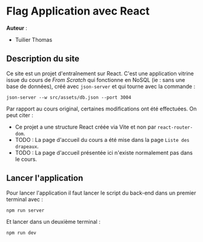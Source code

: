 # Flag Application avec React

**Auteur** :

- Tuilier Thomas

## Description du site

Ce site est un projet d'entraînement sur React. C'est une application vitrine issue du cours de _From Scratch_ qui fonctionne en NoSQL (ie : sans une base de données), créé avec `json-server` et qui tourne avec la commande :

```
json-server --w src/assets/db.json --port 3004
```

Par rapport au cours original, certaines modifications ont été effectuées. On peut citer :

- Ce projet a une structure React créée via Vite et non par `react-router-dom`.
- TODO : La page d'accueil du cours a été mise dans la page `Liste des drapeaux`.
- TODO : La page d'accueil présentée ici n'existe normalement pas dans le cours.

## Lancer l'application

Pour lancer l'application il faut lancer le script du back-end dans un premier terminal avec :

```
npm run server
```

Et lancer dans un deuxième terminal :

```
npm run dev
```
